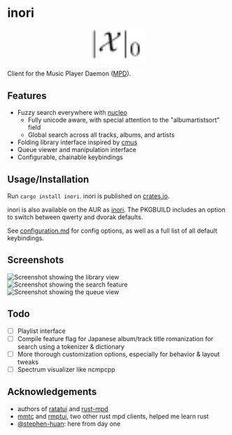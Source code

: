 # inori

<p align="center">
  <span
    title="inori = i nor i; nor is sometimes denoted by X and i's
look like norm bars with major version as a p-norm"
  >
    <picture>
      <source
        media="(prefers-color-scheme: light)"
        srcset="https://github.com/eshrh/inori/raw/HEAD/images/inori-logo.svg"
      />
      <source
        media="(prefers-color-scheme: dark)"
        srcset="https://github.com/eshrh/inori/raw/HEAD/images/inori-logo-white.svg"
      />
      <img src="./images/inori-logo.svg" width="128px" alt="inori logo" />
    </picture>
  </span>
</p>

Client for the Music Player Daemon ([MPD](https://www.musicpd.org/)).

## Features

- Fuzzy search everywhere with
  [nucleo](https://github.com/helix-editor/nucleo)
  - Fully unicode aware, with special attention to the "albumartistsort"
    field
  - Global search across all tracks, albums, and artists
- Folding library interface inspired by [cmus](https://cmus.github.io/)
- Queue viewer and manipulation interface
- Configurable, chainable keybindings

## Usage/Installation

Run `cargo install inori`. inori is published on [crates.io](https://crates.io/crates/inori).

inori is also available on the AUR as [inori](https://aur.archlinux.org/packages/inori).
The PKGBUILD includes an option to switch between qwerty and dvorak defaults.

See [configuration.md](./CONFIGURATION.md) for config options, as well
as a full list of all default keybindings.

## Screenshots

![Screenshot showing the library view](./images/library.png)
![Screenshot showing the search feature](./images/search.png)
![Screenshot showing the queue view](./images/queue.png)

## Todo

- [ ] Playlist interface
- [ ] Compile feature flag for Japanese album/track title romanization for search using a tokenizer & dictionary
- [ ] More thorough customization options, especially for behavior & layout tweaks
- [ ] Spectrum visualizer like ncmpcpp

## Acknowledgements

- authors of [ratatui](https://ratatui.rs/) and
  [rust-mpd](https://docs.rs/mpd/latest/mpd/)
- [mmtc](https://github.com/figsoda/mmtc) and
  [rmptui](https://github.com/krolyxon/rmptui), two other rust mpd
  clients, helped me learn rust
- [@stephen-huan](https://github.com/stephen-huan): here from day one
